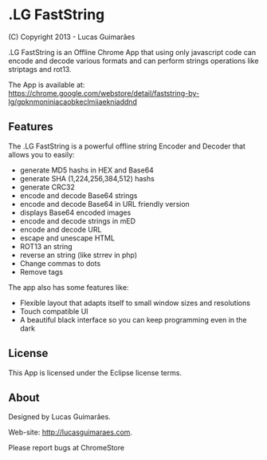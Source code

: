 .LG FastString
==========
(C) Copyright 2013 - Lucas Guimarães 

.LG FastString is an Offline Chrome App that using only javascript code can encode and decode various formats 
and can perform strings operations like striptags and rot13.

The App is available at: https://chrome.google.com/webstore/detail/faststring-by-lg/gpknmoniniacaobkeclmiiaekniaddnd


Features
---
The .LG FastString is a powerful offline string Encoder and Decoder that allows you to easily:

 - generate MD5 hashs in HEX and Base64
 - generate SHA (1,224,256,384,512) hashs
 - generate CRC32
 - encode and decode Base64 strings
 - encode and decode Base64 in URL friendly version
 - displays Base64 encoded images
 - encode and decode strings in mED
 - encode and decode URL
 - escape and unescape HTML
 - ROT13 an string
 - reverse an string (like strrev in php)
 - Change commas to dots
 - Remove tags

The app also has some features like:
 - Flexible layout that adapts itself to small window sizes and resolutions
 - Touch compatible UI
 - A beautiful black interface so you can keep programming even in the dark

License
---
This App is licensed under the Eclipse license terms.

About
---
Designed by Lucas Guimarães.

Web-site: http://lucasguimaraes.com.

Please report bugs at ChromeStore
